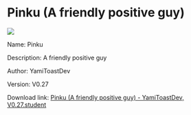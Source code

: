 # Pinku (A friendly positive guy)

<img src = "https://raw.githubusercontent.com/Arbiter1223/Koukou-Gurashi-Custom-Students/master/Students/Files/Pinku%20(A%20friendly%20positive%20guy).png">

Name: Pinku

Description: A friendly positive guy

Author: YamiToastDev

Version: V0.27

Download link: <a href="https://raw.githubusercontent.com/Arbiter1223/Koukou-Gurashi-Custom-Students/master/Students/Files/Pinku%20(A%20friendly%20positive%20guy)%20-%20YamiToastDev%2C%20V0.27.student">Pinku (A friendly positive guy) - YamiToastDev, V0.27.student</a>
